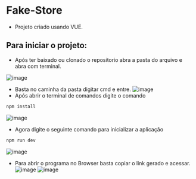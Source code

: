 # Fake-Store

- Projeto criado usando VUE.

## Para iniciar o projeto:

- Após ter baixado ou clonado o repositorio abra a pasta do arquivo e abra com terminal.

 ![image](https://github.com/GabrielRML/Fake-Store/assets/110957178/ede183be-57c6-418f-9dc7-597cad921d00)
- Basta no caminha da pasta digitar cmd e entre.
 ![image](https://github.com/GabrielRML/Fake-Store/assets/110957178/c3d8f530-7884-4832-a756-3a44205f8ccb)
- Após abrir o terminal de comandos digite o comando
```sh
npm install
```
 ![image](https://github.com/GabrielRML/Fake-Store/assets/110957178/020750b9-73c7-496f-9d6d-acacfc4edb0f)
- Agora digite o seguinte comando para inicializar a aplicação
```sh
npm run dev
```
![image](https://github.com/GabrielRML/Fake-Store/assets/110957178/f876483b-035e-442b-a863-1ff7041b73f8)
- Para abrir o programa no Browser basta copiar o link gerado e acessar.
![image](https://github.com/GabrielRML/Fake-Store/assets/110957178/1cfbb3a5-af00-43d0-a981-7e41e8fce445)
![image](https://github.com/GabrielRML/Fake-Store/assets/110957178/8a1bcb55-c4db-4d42-a32b-6000236b887c)
